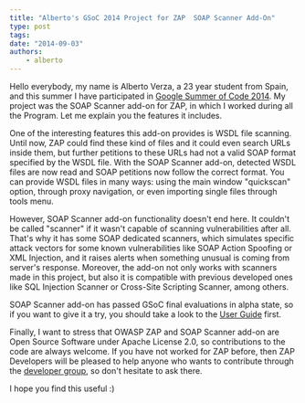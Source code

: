 ```yaml
---
title: "Alberto's GSoC 2014 Project for ZAP  SOAP Scanner Add-On"
type: post
tags:
date: "2014-09-03"
authors:
    - alberto
---
```

Hello everybody, my name is Alberto Verza, a 23 year student from Spain, and this summer I have participated in [Google Summer of Code 2014](https://www.google-melange.com/archive/gsoc/2014/orgs/owasp). My
project was the SOAP Scanner add-on for ZAP, in which I worked during all the Program. Let me explain you the features it includes.  
  
One of the interesting features this add-on provides is WSDL file scanning. Until now, ZAP could find these kind of files and it could even
search URLs inside them, but further petitions to these URLs had not a valid SOAP format specified by the WSDL file. With the SOAP Scanner add-on,
detected WSDL files are now read and SOAP petitions now follow the correct format. You can provide WSDL files in many ways: using the main
window "quickscan" option, through proxy navigation, or even importing single files through tools menu.  
  
However, SOAP Scanner add-on functionality doesn't end here. It couldn't be called "scanner" if it wasn't capable of scanning vulnerabilities
after all. That's why it has some SOAP dedicated scanners, which simulates specific attack vectors for some known vulnerabilities like SOAP
Action Spoofing or XML Injection, and it raises alerts when something unusual is coming from server's response. Moreover, the add-on not only
works with scanners made in this project, but also it is compatible with previous developed ones like SQL Injection Scanner or Cross-Site
Scripting Scanner, among others.  
  
SOAP Scanner add-on has passed GSoC final evaluations in alpha state, so if you want to give it a try, you should take a look to the [User Guide](https://docs.google.com/document/d/1yy7eZHP0mg46nHC7a2KaOfM08HNb84f5Kn5GF02-v9M/edit) first.  
  
Finally, I want to stress that OWASP ZAP and SOAP Scanner add-on are Open Source Software under Apache License 2.0, so contributions to the code
are always welcome. If you have not worked for ZAP before, then ZAP Developers will be pleased to help anyone who wants to contribute through the [developer group](https://groups.google.com/forum/#!forum/zaproxy-develop), so don't hesitate to ask there.  
  
I hope you find this useful :)
